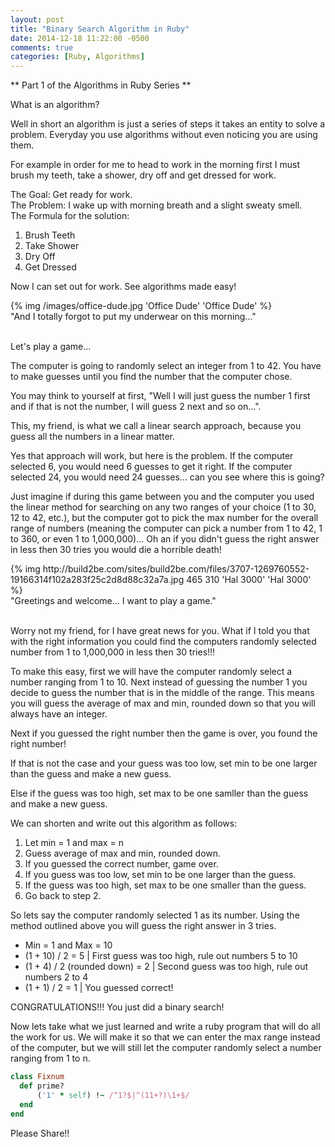 ```yaml
---
layout: post
title: "Binary Search Algorithm in Ruby"
date: 2014-12-18 11:22:00 -0500
comments: true
categories: [Ruby, Algorithms]
---
```


** Part 1 of the Algorithms in Ruby Series **

<!-- more -->

What is an algorithm?

Well in short an algorithm is just a series of steps it takes an entity to solve a problem.
Everyday you use algorithms without even noticing you are using them.

For example in order for me to head to work in the morning first I must brush my teeth, take a shower, dry off and get dressed for work.

The Goal: Get ready for work.                       
The Problem: I wake up with morning breath and a slight sweaty smell.         
The Formula for the solution:

1.  Brush Teeth
2.  Take Shower
3.  Dry Off
4.  Get Dressed

Now I can set out for work. See algorithms made easy!

<div class="cn-img">{% img /images/office-dude.jpg 'Office Dude' 'Office Dude' %}</div>
<div class="img-text">"And I totally forgot to put my underwear on
this morning..."</div>

</br>

Let's play a game...

The computer is going to randomly select an integer from 1 to 42. You
have to make guesses until you find the number that the computer chose.

You may think to yourself at first, "Well I will just guess the number 1
first and if that is not the number, I will guess 2 next and so on...".

This, my friend, is what we call a linear search approach, because you
guess all the numbers in a linear matter.

Yes that approach will work, but here is the problem. If the computer
selected 6, you would need 6 guesses to get it right. If the computer
selected 24, you would need 24 guesses... can you see where this is
going?

Just imagine if during this game between you and the computer you used
the linear method for searching on any two ranges of your choice (1 to 30, 12 to 42, etc.), but the computer
got to pick the max number for the overall range of numbers (meaning the computer
can pick a number from 1 to 42, 1 to 360, or even 1 to 1,000,000)... Oh an if
you didn't guess the right answer in less then 30 tries you would die a horrible death!


<div class="cn-img">{% img http://build2be.com/sites/build2be.com/files/3707-1269760552-19166314f102a283f25c2d8d88c32a7a.jpg 465 310 'Hal 3000' 'Hal 3000' %}</div>
<div class="img-text">"Greetings and welcome... I want to play a game."</div>

</br>

Worry not my friend, for I have great news for you. What if I told you
that with the right information you could find the computers randomly
selected number from 1 to 1,000,000 in less then 30 tries!!!

To make this easy, first we will have the computer randomly select a
number ranging from 1 to 10. Next instead of guessing the number 1 you
decide to guess the number that is in the middle of the range. This
means you will guess the average of max and min, rounded down so that
you will always have an integer.

Next if you guessed the right number then the game is over, you found
the right number!

If that is not the case and your guess was too low, set min to be one
larger than the guess and make a new guess.

Else if the guess was too high, set max to be one samller than the guess and
make a new guess.

We can shorten and write out this algorithm as follows:

1. Let min = 1 and max = n
2. Guess average of max and min, rounded down.
3. If you guessed the correct number, game over.
4. If you guess was too low, set min to be one larger than the guess.
5. If the guess was too high, set max to be one smaller than the guess.
6. Go back to step 2.

So lets say the computer randomly selected 1 as its number. Using the
method outlined above you will guess the right answer in 3 tries.

- Min = 1 and Max = 10
- (1 + 10) / 2 = 5 | First guess was too high, rule out numbers 5 to 10
- (1 + 4) / 2 (rounded down) = 2 | Second guess was too high, rule out
numbers 2 to 4
- (1 + 1) / 2 = 1 | You guessed correct!

CONGRATULATIONS!!! You just did a binary search!

Now lets take what we just learned and write a ruby program that will do
all the work for us. We will make it so that we can enter the max range
instead of the computer, but we will still let the computer randomly
select a number ranging from 1 to n.

``` ruby Discover if a number is prime http://www.noulakaz.net/weblog/2007/03/18/a-regular-expression-to-check-for-prime-numbers/Source Article
class Fixnum
  def prime?
      ('1' * self) !~ /^1?$|^(11+?)\1+$/
  end
end
```
Please Share!!
